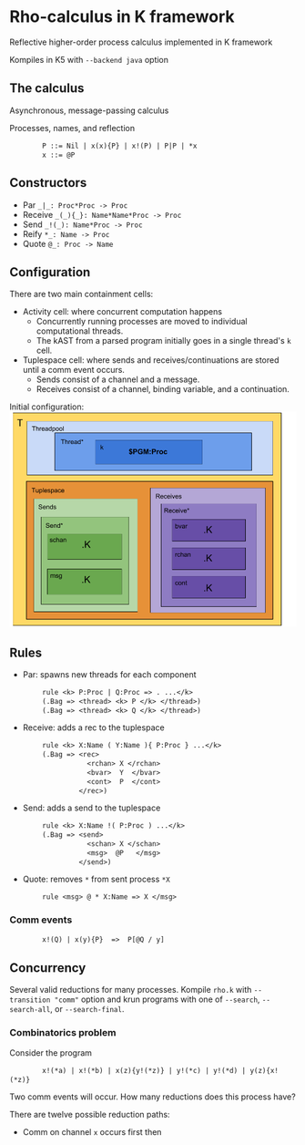 # Rho-calculus in K framework
Reflective higher-order process calculus implemented in K framework

Kompiles in K5 with `--backend java` option

## The calculus
Asynchronous, message-passing calculus

Processes, names, and reflection
```
        P ::= Nil | x(x){P} | x!(P) | P|P | *x
        x ::= @P
```

## Constructors
* Par `_|_: Proc*Proc -> Proc`
* Receive `_(_){_}: Name*Name*Proc -> Proc`
* Send `_!(_): Name*Proc -> Proc`
* Reify `*_: Name -> Proc`
* Quote `@_: Proc -> Name`

## Configuration
There are two main containment cells:
* Activity cell: where concurrent computation happens
  * Concurrently running processes are moved to individual computational threads.
  * The kAST from a parsed program initially goes in a single thread's `k` cell.
* Tuplespace cell: where sends and receives/continuations are stored until a comm event occurs.
  * Sends consist of a channel and a message.
  * Receives consist of a channel, binding variable, and a continuation.

Initial configuration:
![Rho-calc configuration](RhoCalcConfiguration.png)

## Rules
* Par: spawns new threads for each component
```
        rule <k> P:Proc | Q:Proc => . ...</k>
        (.Bag => <thread> <k> P </k> </thread>)
        (.Bag => <thread> <k> Q </k> </thread>)
```
* Receive: adds a rec to the tuplespace
```
        rule <k> X:Name ( Y:Name ){ P:Proc } ...</k>
        (.Bag => <rec>
                   <rchan> X </rchan>
                   <bvar>  Y  </bvar>
                   <cont>  P  </cont>
                 </rec>)
```
* Send: adds a send to the tuplespace
```
        rule <k> X:Name !( P:Proc ) ...</k>
        (.Bag => <send>
                   <schan> X </schan>
                   <msg>  @P   </msg>
                 </send>)
```
* Quote: removes `*` from sent process `*X`
```
        rule <msg> @ * X:Name => X </msg>
```

### Comm events
```
        x!(Q) | x(y){P}  =>  P[@Q / y]
```

## Concurrency
Several valid reductions for many processes. Kompile `rho.k` with `--transition "comm"` option and krun programs with one of `--search`, `--search-all`, or `--search-final`.

### Combinatorics problem
Consider the program
```
        x!(*a) | x!(*b) | x(z){y!(*z)} | y!(*c) | y!(*d) | y(z){x!(*z)}
```

Two comm events will occur. How many reductions does this process have?

There are twelve possible reduction paths:
* Comm on channel `x` occurs first then
